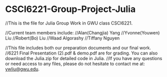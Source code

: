# CSCI6221-Group-Project-Julia
//This is the file for Julia Group Work in GWU class CSCI6221.

//Current team members include: 
//Alan(Changjia) Yang
//Yvonne(Youwen) Liu
//Robert(Bo) Liu
//Waad Algorashy
//Tiffany Nguyen

//This file includes both our preparation documents and our final work.
//6221 Final Presentation (2).pdf & demo.pdf are for grading. You can also download the Julia.zip for detailed code in Julia.
//If you have any questions or need access to any files, please do not hesitate to contact me at: ywliu@gwu.edu. 
